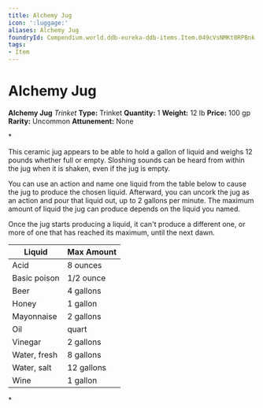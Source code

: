 ```yaml
---
title: Alchemy Jug
icon: ':luggage:'
aliases: Alchemy Jug
foundryId: Compendium.world.ddb-eureka-ddb-items.Item.049cVsNMKt0RPBnk
tags:
- Item
---
```


# Alchemy Jug

**Alchemy Jug**
_Trinket_
**Type:** Trinket
**Quantity:** 1
**Weight:** 12 lb
**Price:** 100 gp
**Rarity:** Uncommon
**Attunement:** None

*<p>This ceramic jug appears to be able to hold a gallon of liquid and weighs 12 pounds whether full or empty. Sloshing sounds can be heard from within the jug when it is shaken, even if the jug is empty.

You can use an action and name one liquid from the table below to cause the jug to produce the chosen liquid. Afterward, you can uncork the jug as an action and pour that liquid out, up to 2 gallons per minute. The maximum amount of liquid the jug can produce depends on the liquid you named.

Once the jug starts producing a liquid, it can't produce a different one, or more of one that has reached its maximum, until the next dawn.</p>
<table>
<thead>
<tr>
<th data-sheets-value="{"1":2,"2":"Liquid"}">Liquid</th>
<th data-sheets-value="{"1":2,"2":"Max Amount"}">Max Amount</th>
</tr>
</thead>
<tbody>
<tr>
<td data-sheets-value="{"1":2,"2":"Acid"}">Acid</td>
<td data-sheets-value="{"1":2,"2":"8 ounces"}">8 ounces</td>
</tr>
<tr>
<td data-sheets-value="{"1":2,"2":"Basic poison"}">Basic poison</td>
<td data-sheets-value="{"1":2,"2":"1/2 ounce"}">1/2 ounce</td>
</tr>
<tr>
<td data-sheets-value="{"1":2,"2":"Beer"}">Beer</td>
<td data-sheets-value="{"1":2,"2":"4 gallons"}">4 gallons</td>
</tr>
<tr>
<td data-sheets-value="{"1":2,"2":"Honey"}">Honey</td>
<td data-sheets-value="{"1":2,"2":"1 gallon"}">1 gallon</td>
</tr>
<tr>
<td data-sheets-value="{"1":2,"2":"Mayonnaise"}">Mayonnaise</td>
<td data-sheets-value="{"1":2,"2":"2 gallons"}">2 gallons</td>
</tr>
<tr>
<td data-sheets-value="{"1":2,"2":"Oil"}">Oil</td>
<td data-sheets-value="{"1":2,"2":"quart"}">quart</td>
</tr>
<tr>
<td data-sheets-value="{"1":2,"2":"Vinegar"}">Vinegar</td>
<td data-sheets-value="{"1":2,"2":"2 gallons"}">2 gallons</td>
</tr>
<tr>
<td data-sheets-value="{"1":2,"2":"Water, fresh"}">Water, fresh</td>
<td data-sheets-value="{"1":2,"2":"8 gallons"}">8 gallons</td>
</tr>
<tr>
<td data-sheets-value="{"1":2,"2":"Water, salt"}">Water, salt</td>
<td data-sheets-value="{"1":2,"2":"12 gallons"}">12 gallons</td>
</tr>
<tr>
<td data-sheets-value="{"1":2,"2":"Wine"}">Wine</td>
<td data-sheets-value="{"1":2,"2":"1 gallon"}">1 gallon</td>
</tr>
</tbody>
</table>*